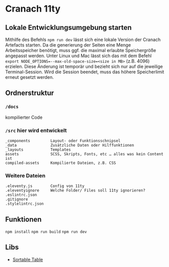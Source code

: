 # Cranach 11ty

## Lokale Entwicklungsumgebung starten

Mithilfe des Befehls `npm run dev` lässt sich eine lokale Version der Cranach Artefacts starten. Da die generierung der Seiten eine Menge Arbeitsspeicher benötigt, muss ggf. die maximal erlaubte Speichergröße angepasst werden. Unter Linux und Mac lässt sich das mit dem Befehl `export NODE_OPTIONS=--max-old-space-size=<size in MB>` (z.B. 4096) erzielen. Diese Änderung ist temporär und bezieht sich nur auf die jeweilige Terminal-Session. Wird die Session beendet, muss das höhere Speicherlimit erneut gesetzt werden.

## Ordnerstruktur

### `/docs`
kompilierter Code


### `/src` hier wird entwickelt

```
_components         Layout- oder Funktionsschnipsel
_data               Zusätzliche Daten oder Hilffunktionen
_layouts            Templates
assets              SCSS, Skripts, Fonts, etc … alles was kein Content ist
compiled-assets     Kompilierte Dateien, z.B. CSS
```

### Weitere Dateien
```
.eleventy.js        Config von 11ty
.eleventyignore     Welche Folder/ Files soll 11ty ignorieren?
.eslintrc.json      
.gitignore          
.stylelintrc.json   
```

## Funktionen

`npm install`
`npm run build` 
`npm run dev` 

## Libs 

- [Sortable Table](https://github.com/tofsjonas/sortable)